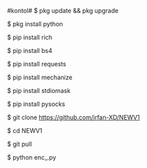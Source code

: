 #kontol#
$ pkg update && pkg upgrade

$ pkg install python

$ pip install rich

$ pip install bs4

$ pip install requests

$ pip install mechanize

$ pip install stdiomask

$ pip install pysocks

$ git clone https://github.com/irfan-XD/NEWV1

$ cd NEWV1

$ git pull

$ python enc_.py
